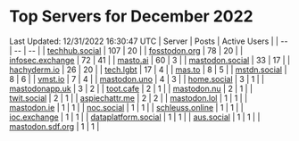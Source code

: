 # Top Servers for December 2022
Last Updated: 12/31/2022 16:30:47 UTC
| Server | Posts | Active Users |
| -- | -- | -- |
| [techhub.social](https://techhub.social/tags/PowerShell) | 107 | 20 |
| [fosstodon.org](https://fosstodon.org/tags/PowerShell) | 78 | 20 |
| [infosec.exchange](https://infosec.exchange/tags/PowerShell) | 72 | 41 |
| [masto.ai](https://masto.ai/tags/PowerShell) | 60 | 3 |
| [mastodon.social](https://mastodon.social/tags/PowerShell) | 33 | 17 |
| [hachyderm.io](https://hachyderm.io/tags/PowerShell) | 26 | 20 |
| [tech.lgbt](https://tech.lgbt/tags/PowerShell) | 17 | 4 |
| [mas.to](https://mas.to/tags/PowerShell) | 8 | 5 |
| [mstdn.social](https://mstdn.social/tags/PowerShell) | 8 | 6 |
| [vmst.io](https://vmst.io/tags/PowerShell) | 7 | 4 |
| [mastodon.uno](https://mastodon.uno/tags/PowerShell) | 4 | 3 |
| [home.social](https://home.social/tags/PowerShell) | 3 | 1 |
| [mastodonapp.uk](https://mastodonapp.uk/tags/PowerShell) | 3 | 2 |
| [toot.cafe](https://toot.cafe/tags/PowerShell) | 2 | 1 |
| [mastodon.nu](https://mastodon.nu/tags/PowerShell) | 2 | 1 |
| [twit.social](https://twit.social/tags/PowerShell) | 2 | 1 |
| [aspiechattr.me](https://aspiechattr.me/tags/PowerShell) | 2 | 2 |
| [mastodon.lol](https://mastodon.lol/tags/PowerShell) | 1 | 1 |
| [mastodon.ie](https://mastodon.ie/tags/PowerShell) | 1 | 1 |
| [noc.social](https://noc.social/tags/PowerShell) | 1 | 1 |
| [schleuss.online](https://schleuss.online/tags/PowerShell) | 1 | 1 |
| [ioc.exchange](https://ioc.exchange/tags/PowerShell) | 1 | 1 |
| [dataplatform.social](https://dataplatform.social/tags/PowerShell) | 1 | 1 |
| [aus.social](https://aus.social/tags/PowerShell) | 1 | 1 |
| [mastodon.sdf.org](https://mastodon.sdf.org/tags/PowerShell) | 1 | 1 |
